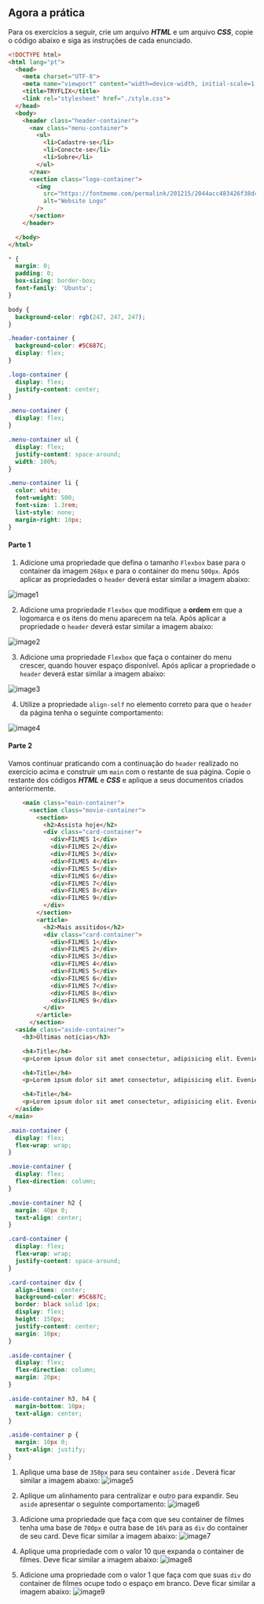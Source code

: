 ## Agora a prática
Para os exercícios a seguir, crie um arquivo **_HTML_** e um arquivo **_CSS_**, copie o código abaixo e siga as instruções de cada enunciado.

```html
<!DOCTYPE html>
<html lang="pt">
  <head>
    <meta charset="UTF-8">
    <meta name="viewport" content="width=device-width, initial-scale=1.0">
    <title>TRYFLIX</title>
    <link rel="stylesheet" href="./style.css">
  </head>
  <body>
    <header class="header-container">
      <nav class="menu-container">
        <ul>
          <li>Cadastre-se</li>
          <li>Conecte-se</li>
          <li>Sobre</li>
        </ul>
      </nav>
      <section class="logo-container">
        <img
          src="https://fontmeme.com/permalink/201215/2044acc483426f38dc2c79c3c84ab998.png"
          alt="Website Logo"
        />
      </section>
    </header>

  </body>
</html>
```
```css
* {
  margin: 0;
  padding: 0;
  box-sizing: border-box;
  font-family: 'Ubuntu';
}

body {
  background-color: rgb(247, 247, 247);
}

.header-container {
  background-color: #5C687C;
  display: flex;
}

.logo-container {
  display: flex;
  justify-content: center;
}

.menu-container {
  display: flex;
}

.menu-container ul {
  display: flex;
  justify-content: space-around;
  width: 100%;
}

.menu-container li {
  color: white;
  font-weight: 500;
  font-size: 1.3rem;
  list-style: none;
  margin-right: 10px;
}
```

#### Parte 1
1. Adicione uma propriedade que defina o tamanho `Flexbox` base para o container da imagem `268px` e para o container do menu `500px`. Após aplicar as propriedades o `header` deverá estar similar a imagem abaixo:

![image1](images/01.jpeg)

2. Adicione uma propriedade `Flexbox` que modifique a **ordem** em que a logomarca e os itens do menu aparecem na tela. Após aplicar a propriedade o `header` deverá estar similar a imagem abaixo:

![image2](images/02.jpeg)

3. Adicione uma propriedade `Flexbox` que faça o container do menu crescer, quando houver espaço disponível. Após aplicar a propriedade o `header` deverá estar similar a imagem abaixo:

![image3](images/03.jpeg)

4. Utilize a propriedade `align-self` no elemento correto para que o `header` da página tenha o seguinte comportamento:

![image4](images/04.jpeg)

#### Parte 2
Vamos continuar praticando com a continuação do `header` realizado no exercício acima e construir um `main` com o restante de sua página. Copie o restante dos códigos **_HTML_** e **_CSS_** e aplique a seus documentos criados anteriormente.
```html
    <main class="main-container">
      <section class="movie-container">
        <section>
          <h2>Assista hoje</h2>
          <div class="card-container">
            <div>FILMES 1</div>
            <div>FILMES 2</div>
            <div>FILMES 3</div>
            <div>FILMES 4</div>
            <div>FILMES 5</div>
            <div>FILMES 6</div>
            <div>FILMES 7</div>
            <div>FILMES 8</div>
            <div>FILMES 9</div>
          </div>
        </section>
        <article>
          <h2>Mais assitidos</h2>
          <div class="card-container">
            <div>FILMES 1</div>
            <div>FILMES 2</div>
            <div>FILMES 3</div>
            <div>FILMES 4</div>
            <div>FILMES 5</div>
            <div>FILMES 6</div>
            <div>FILMES 7</div>
            <div>FILMES 8</div>
            <div>FILMES 9</div>
          </div>
        </article>
      </section>
  <aside class="aside-container">
    <h3>Últimas notícias</h3>

    <h4>Title</h4>
    <p>Lorem ipsum dolor sit amet consectetur, adipisicing elit. Eveniet officia in provident esse excepturi ipsam!</p>

    <h4>Title</h4>
    <p>Lorem ipsum dolor sit amet consectetur, adipisicing elit. Eveniet officia in provident esse excepturi ipsam!</p>

    <h4>Title</h4>
    <p>Lorem ipsum dolor sit amet consectetur, adipisicing elit. Eveniet officia in provident esse excepturi ipsam!</p>
  </aside>
</main>
```
```css
.main-container {
  display: flex;
  flex-wrap: wrap;
}

.movie-container {
  display: flex;
  flex-direction: column;
}

.movie-container h2 {
  margin: 40px 0;
  text-align: center;
}

.card-container {
  display: flex;
  flex-wrap: wrap;
  justify-content: space-around;
}

.card-container div {
  align-items: center;
  background-color: #5C687C;
  border: black solid 1px;
  display: flex;
  height: 150px;
  justify-content: center;
  margin: 10px;
}

.aside-container {
  display: flex;
  flex-direction: column;
  margin: 20px;
}

.aside-container h3, h4 {
  margin-bottom: 10px;
  text-align: center;
}

.aside-container p {
  margin: 10px 0;
  text-align: justify;
}
```

1. Aplique uma base de `350px` para seu container `aside` . Deverá ficar similar a imagem abaixo:
![image5](images/05.png)

2. Aplique um alinhamento para centralizar e outro para expandir. Seu `aside` apresentar o seguinte comportamento:
![image6](images/06.png)

3. Adicione uma propriedade que faça com que seu container de filmes tenha uma base de `700px` e outra base de `16%` para as `div` do container de seu card. Deve ficar similar a imagem abaixo:
![image7](images/07.png)

4. Aplique uma propriedade com o valor 10 que expanda o container de filmes. Deve ficar similar a imagem abaixo:
![image8](images/08.png)

5. Adicione uma propriedade com o valor 1 que faça com que suas `div` do container de filmes ocupe todo o espaço em branco. Deve ficar similar a imagem abaixo:
![image9](images/09.png)